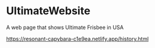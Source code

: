 # UltimateWebsite
A web page that shows Ultimate Frisbee in USA

https://resonant-capybara-c1e9ea.netlify.app/history.html
